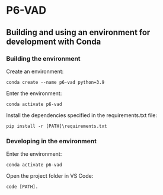 # P6-VAD
## Building and using an environment for development with Conda
### Building the environment
Create an environment:
```
conda create --name p6-vad python=3.9
```
Enter the environment:
```
conda activate p6-vad
```
Install the dependencies specified in the requirements.txt file:
```
pip install -r [PATH]\requirements.txt
```
### Developing in the environment
Enter the environment:
```
conda activate p6-vad
```
Open the project folder in VS Code:
```
code [PATH].
```